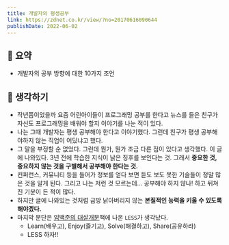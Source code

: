```yaml
---
title: 개발자의 평생공부
link: https://zdnet.co.kr/view/?no=20170616090644
publishDate: 2022-06-02
---
```


## 📝 요약

- 개발자의 공부 방향에 대한 10가지 조언

## 🤔 생각하기

- 작년쯤이었을까 요즘 어린아이들이 프로그래밍 공부를 한다고 뉴스를 들은 친구가 자신도 프로그래밍을 배워야 할지 이야기를 나눈 적이 있다.
- 나는 그때 개발자는 평생 공부해야 한다고 이야기했다. 그런데 친구가 평생 공부해야하지 않는 직업이 어딨냐고 했다.
- 그 말을 부정할 순 없었다. 그런데 뭔가, 뭔가 조금 다른 점이 있다고 생각했다. 이 글에 나와있다. 3년 전에 학습한 지식이 낡은 징후를 보인다는 것. 그래서 **중요한 것, 중요하지 않는 것을 구별해서 공부해야 한다는 것.**
- 컨퍼런스, 커뮤니티 등을 들어가 정보를 얻다 보면 듣도 보도 못한 기술들이 정말 많은 것을 알게 된다. 그리고 나는 저런 것 모르는데... 공부해야 하지 않나! 하고 뒤쳐진 기분이 든 적이 많다.
- 하지만 글에 나와있는 것처럼 금방 낡아버리지 않는 **본질적인 능력을 키울 수 있도록 해야겠다.**
- 마지막 문단은 [임백준의 대살개문](https://www.padosum.dev/wiki/%EC%9E%84%EB%B0%B1%EC%A4%80%EC%9D%98%20%EB%8C%80%EC%82%B4%EA%B0%9C%EB%AC%B8/)책에 나온 `LESS`가 생각났다.
  - Learn(배우고), Enjoy(즐기고), Solve(해결하고), Share(공유하라)
  - LESS 하자!!
